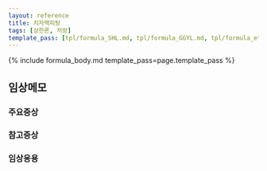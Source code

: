 ```yaml
---
layout: reference
title: 치자백피탕
tags: [상한론, 처방]
template_pass: [tpl/formula_SHL.md, tpl/formula_GGYL.md, tpl/formula_etc.md]
---
```



{% include formula_body.md template_pass=page.template_pass %}

## 임상메모


### 주요증상


### 참고증상

### 임상응용
